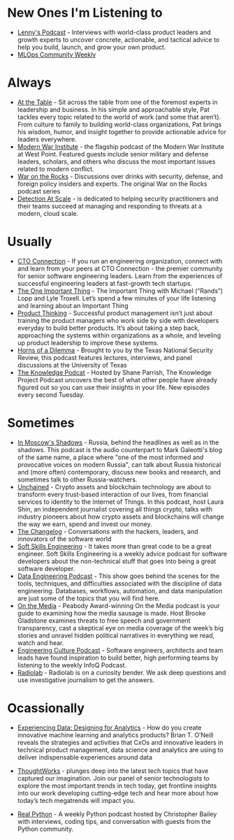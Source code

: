 # New Ones I'm Listening to
- [Lenny's Podcast](https://www.lennyspodcast.com/) - Interviews with world-class product leaders and growth experts to uncover concrete, actionable, and tactical advice to help you build, launch, and grow your own product.
- [MLOps Community Weekly](https://podcast.mlops.community/)

# Always 
- [At the Table](https://www.tablegroup.com/at-the-table/) - Sit across the table from one of the foremost experts in leadership and business. In his simple and approachable style, Pat tackles every topic related to the world of work (and some that aren’t). From culture to family to building world-class organizations, Pat brings his wisdom, humor, and insight together to provide actionable advice for leaders everywhere.
- [Modern War Institute](https://mwi.usma.edu/category/podcasts/mwi-podcast/) - the flagship podcast of the Modern War Institute at West Point. Featured guests include senior military and defense leaders, scholars, and others who discuss the most important issues related to modern conflict.
- [War on the Rocks](https://warontherocks.com/category/podcasts/war-on-the-rocks/) - Discussions over drinks with security, defense, and foreign policy insiders and experts. The original War on the Rocks podcast series
- [Detection At Scale](https://podcasts.apple.com/ph/podcast/detection-at-scale/id1582584270) -  is dedicated to helping security practitioners and their teams succeed at managing and responding to threats at a modern, cloud scale.

# Usually 
- [CTO Connection](https://podcast.ctoconnection.com/) - If you run an engineering organization, connect with and learn from your peers at CTO Connection - the premier community for senior software engineering leaders. Learn from the experiences of successful engineering leaders at fast-growth tech startups.
- [The One Important Thing](https://podcasts.apple.com/us/podcast/the-important-thing/id1195704939) - 
The Important Thing with Michael (“Rands”) Lopp and Lyle Troxell. Let’s spend a few minutes of your life listening and learning about an Important Thing
- [Product Thinking](https://podcasts.apple.com/us/podcast/product-thinking/id1550800132) - Successful product management isn’t just about training the product managers who work side by side with developers everyday to build better products. It’s about taking a step back, approaching the systems within organizations as a whole, and leveling up product leadership to improve these systems.
- [Horns of a Dilemma](https://warontherocks.com/category/podcasts/horns-of-a-dilemma/) - Brought to you by the Texas National Security Review, this podcast features lectures, interviews, and panel discussions at the University of Texas
- [The Knowledge Podcat](https://fs.blog/knowledge-project-podcast/) - Hosted by Shane Parrish, The Knowledge Project Podcast uncovers the best of what other people have already figured out so you can use their insights in your life. New episodes every second Tuesday.

# Sometimes
- [In Moscow's Shadows](https://inmoscowsshadows.buzzsprout.com/) - Russia, behind the headlines as well as in the shadows. This podcast is the audio counterpart to Mark Galeotti's blog of the same name, a place where "one of the most informed and provocative voices on modern Russia", can talk about Russia historical and (more often) contemporary, discuss new books and research, and sometimes talk to other Russia-watchers.
- [Unchained](https://unchainedpodcast.com/) - Crypto assets and blockchain technology are about to transform every trust-based interaction of our lives, from financial services to identity to the Internet of Things. In this podcast, host Laura Shin, an independent journalist covering all things crypto, talks with industry pioneers about how crypto assets and blockchains will change the way we earn, spend and invest our money.
- [The Changelog](https://changelog.com/podcast) - Conversations with the hackers, leaders, and innovators of the software world
- [Soft Skills Engineering](https://podcasts.apple.com/us/podcast/soft-skills-engineering/id1091341048) - It takes more than great code to be a great engineer. Soft Skills Engineering is a weekly advice podcast for software developers about the non-technical stuff that goes into being a great software developer.
- [Data Engineering Podcast](https://www.dataengineeringpodcast.com/) - This show goes behind the scenes for the tools, techniques, and difficulties associated with the discipline of data engineering. Databases, workflows, automation, and data manipulation are just some of the topics that you will find here.
- [On the Media](https://www.wnycstudios.org/podcasts/otm) - Peabody Award-winning On the Media podcast is your guide to examining how the media sausage is made. Host Brooke Gladstone examines threats to free speech and government transparency, cast a skeptical eye on media coverage of the week’s big stories and unravel hidden political narratives in everything we read, watch and hear.
- [Engineering Culture Podcast](https://www.infoq.com/engineering-culture-podcast/) - Software engineers, architects and team leads have found inspiration to build better, high performing teams by listening to the weekly InfoQ Podcast.
- [Radiolab](https://radiolab.org/) - Radiolab is on a curiosity bender. We ask deep questions and use investigative journalism to get the answers.

# Ocassionally 
- [Experiencing Data: Designing for Analytics](https://designingforanalytics.com/experiencing-data-podcast/) - How do you create innovative machine learning and analytics products? Brian T. O’Neill reveals the strategies and activities that CxOs and innovative leaders in technical product management, data science and analytics are using to deliver indispensable experiences around data

- [ThoughtWorks](https://www.thoughtworks.com/en-us/insights/podcasts) - plunges deep into the latest tech topics that have captured our imagination. Join our panel of senior technologists to explore the most important trends in tech today, get frontline insights into our work developing cutting-edge tech and hear more about how today’s tech megatrends will impact you.
- [Real Python](https://realpython.com/podcasts/rpp/) - A weekly Python podcast hosted by Christopher Bailey with interviews, coding tips, and conversation with guests from the Python community.


